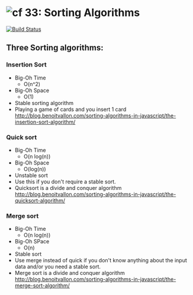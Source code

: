 ![cf](http://i.imgur.com/7v5ASc8.png) 33: Sorting Algorithms
===
[![Build Status](https://travis-ci.org/kgamer007/33-sorting-algorithms.svg?branch=master)](https://travis-ci.org/kgamer007/33-sorting-algorithms)
## Three Sorting algorithms:

### Insertion Sort
  * Big-Oh Time
      * O(n^2) 
  * Big-Oh Space
      * O(1)
  * Stable sorting algorithm
  * Playing a game of cards and you insert 1 card 
  http://blog.benoitvallon.com/sorting-algorithms-in-javascript/the-insertion-sort-algorithm/

### Quick sort
  * Big-Oh Time
      * O(n log(n))
  * Big-Oh Space
      * O(log(n))
  * Unstable sort
  * Use this if you don't require a stable sort.
  * Quicksort is a divide and conquer algorithm
  http://blog.benoitvallon.com/sorting-algorithms-in-javascript/the-quicksort-algorithm/

### Merge sort
  * Big-Oh Time
      * O(n log(n))
  * Big-Oh SPace
      * O(n)
  * Stable sort
  * Use merge instead of quick if you don't know anything about the input data and/or you need a stable sort.
  * Merge sort is a divide and conquer algorithm
  http://blog.benoitvallon.com/sorting-algorithms-in-javascript/the-merge-sort-algorithm/
